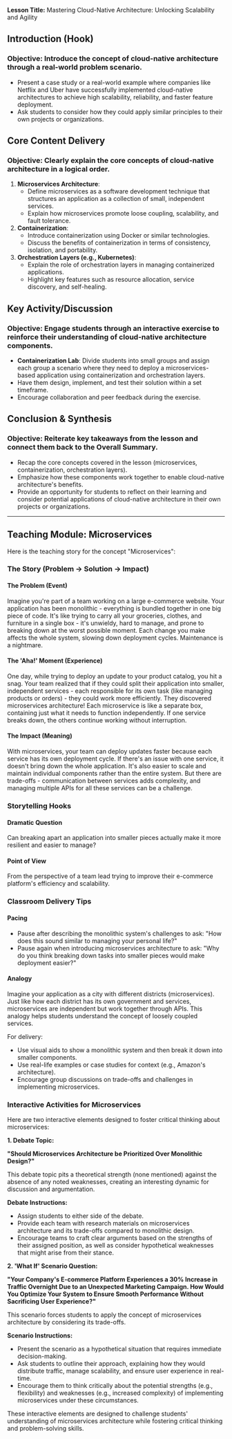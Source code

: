 **Lesson Title:** Mastering Cloud-Native Architecture: Unlocking Scalability and Agility

## Introduction (Hook)
### Objective: Introduce the concept of cloud-native architecture through a real-world problem scenario.

*   Present a case study or a real-world example where companies like Netflix and Uber have successfully implemented cloud-native architectures to achieve high scalability, reliability, and faster feature deployment.
*   Ask students to consider how they could apply similar principles to their own projects or organizations.

## Core Content Delivery
### Objective: Clearly explain the core concepts of cloud-native architecture in a logical order.

1.  **Microservices Architecture**:
    *   Define microservices as a software development technique that structures an application as a collection of small, independent services.
    *   Explain how microservices promote loose coupling, scalability, and fault tolerance.
2.  **Containerization**:
    *   Introduce containerization using Docker or similar technologies.
    *   Discuss the benefits of containerization in terms of consistency, isolation, and portability.
3.  **Orchestration Layers (e.g., Kubernetes)**:
    *   Explain the role of orchestration layers in managing containerized applications.
    *   Highlight key features such as resource allocation, service discovery, and self-healing.

## Key Activity/Discussion
### Objective: Engage students through an interactive exercise to reinforce their understanding of cloud-native architecture components.

*   **Containerization Lab**: Divide students into small groups and assign each group a scenario where they need to deploy a microservices-based application using containerization and orchestration layers.
*   Have them design, implement, and test their solution within a set timeframe.
*   Encourage collaboration and peer feedback during the exercise.

## Conclusion & Synthesis
### Objective: Reiterate key takeaways from the lesson and connect them back to the Overall Summary.

*   Recap the core concepts covered in the lesson (microservices, containerization, orchestration layers).
*   Emphasize how these components work together to enable cloud-native architecture's benefits.
*   Provide an opportunity for students to reflect on their learning and consider potential applications of cloud-native architecture in their own projects or organizations.


---

## Teaching Module: Microservices
Here is the teaching story for the concept "Microservices":

### The Story (Problem -> Solution -> Impact)

#### The Problem (Event)
Imagine you're part of a team working on a large e-commerce website. Your application has been monolithic - everything is bundled together in one big piece of code. It's like trying to carry all your groceries, clothes, and furniture in a single box - it's unwieldy, hard to manage, and prone to breaking down at the worst possible moment. Each change you make affects the whole system, slowing down deployment cycles. Maintenance is a nightmare.

#### The 'Aha!' Moment (Experience)
One day, while trying to deploy an update to your product catalog, you hit a snag. Your team realized that if they could split their application into smaller, independent services - each responsible for its own task (like managing products or orders) - they could work more efficiently. They discovered microservices architecture! Each microservice is like a separate box, containing just what it needs to function independently. If one service breaks down, the others continue working without interruption.

#### The Impact (Meaning)
With microservices, your team can deploy updates faster because each service has its own deployment cycle. If there's an issue with one service, it doesn't bring down the whole application. It's also easier to scale and maintain individual components rather than the entire system. But there are trade-offs - communication between services adds complexity, and managing multiple APIs for all these services can be a challenge.

### Storytelling Hooks

#### Dramatic Question
Can breaking apart an application into smaller pieces actually make it more resilient and easier to manage?

#### Point of View
From the perspective of a team lead trying to improve their e-commerce platform's efficiency and scalability.

### Classroom Delivery Tips

#### Pacing
- Pause after describing the monolithic system's challenges to ask: "How does this sound similar to managing your personal life?"
- Pause again when introducing microservices architecture to ask: "Why do you think breaking down tasks into smaller pieces would make deployment easier?"

#### Analogy
Imagine your application as a city with different districts (microservices). Just like how each district has its own government and services, microservices are independent but work together through APIs. This analogy helps students understand the concept of loosely coupled services.

For delivery:
- Use visual aids to show a monolithic system and then break it down into smaller components.
- Use real-life examples or case studies for context (e.g., Amazon's architecture).
- Encourage group discussions on trade-offs and challenges in implementing microservices.

### Interactive Activities for Microservices
Here are two interactive elements designed to foster critical thinking about microservices:

**1. Debate Topic:**

**"Should Microservices Architecture be Prioritized Over Monolithic Design?"**

This debate topic pits a theoretical strength (none mentioned) against the absence of any noted weaknesses, creating an interesting dynamic for discussion and argumentation.

**Debate Instructions:**

*   Assign students to either side of the debate.
*   Provide each team with research materials on microservices architecture and its trade-offs compared to monolithic design.
*   Encourage teams to craft clear arguments based on the strengths of their assigned position, as well as consider hypothetical weaknesses that might arise from their stance.

**2. 'What If' Scenario Question:**

**"Your Company's E-commerce Platform Experiences a 30% Increase in Traffic Overnight Due to an Unexpected Marketing Campaign. How Would You Optimize Your System to Ensure Smooth Performance Without Sacrificing User Experience?"**

This scenario forces students to apply the concept of microservices architecture by considering its trade-offs.

**Scenario Instructions:**

*   Present the scenario as a hypothetical situation that requires immediate decision-making.
*   Ask students to outline their approach, explaining how they would distribute traffic, manage scalability, and ensure user experience in real-time.
*   Encourage them to think critically about the potential strengths (e.g., flexibility) and weaknesses (e.g., increased complexity) of implementing microservices under these circumstances.

These interactive elements are designed to challenge students' understanding of microservices architecture while fostering critical thinking and problem-solving skills.